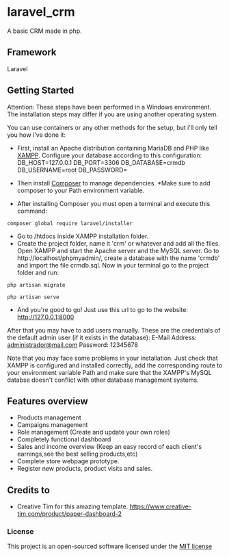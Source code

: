 # laravel_crm

A basic CRM made in php.

## Framework

Laravel

## Getting Started

Attention: These steps have been performed in a Windows environment. The installation steps may differ if you are using another operating system.

You can use containers or any other methods for the setup, but i'll only tell you how i've done it:

- First, install an Apache distribution containing MariaDB and PHP like [XAMPP](https://www.apachefriends.org/). Configure your database according to this configuration:
DB_HOST=127.0.0.1
DB_PORT=3306
DB_DATABASE=crmdb
DB_USERNAME=root
DB_PASSWORD=
 
- Then install [Composer](https://getcomposer.org/) to manage dependencies. *Make sure to add composer to your Path environment variable.
- After installing Composer you must open a terminal and execute this command:

```
composer global require laravel/installer
```
- Go to /htdocs inside XAMPP installation folder. 
- Create the project folder, name it 'crm' or whatever and add all the files. Open XAMPP and start the Apache server and the MySQL server. Go to http://localhost/phpmyadmin/, create a database with the name 'crmdb' and import the file crmdb.sql. Now in your terminal go to the project folder and run:
```
php artisan migrate
```
```
php artisan serve
```
- And you're good to go! Just use this url to go to the website:
http://127.0.0.1:8000

After that you may have to add users manually. 
These are the credentials of the default admin user (if it exists in the database): 
E-Mail Address: administrador@mail.com
Password: 12345678

Note that you may face some problems in your installation. Just check that XAMPP is configured and installed correctly, add the corresponding route to your environment variable Path and make sure that the XAMPP's MySQL databse doesn't conflict with other  database management systems.

## Features overview

- Products management
- Campaigns management
- Role management (Create and update your own roles)
- Completely functional dashboard
- Sales and income overview (Keep an easy record of each client's earnings,see the best selling products,etc)
- Complete store webpage prototype.
- Register new products, product visits and sales.

## Credits to

- Creative Tim for this amazing template. https://www.creative-tim.com/product/paper-dashboard-2

### License

This project is an open-sourced software licensed under the [MIT license](http://opensource.org/licenses/MIT)



